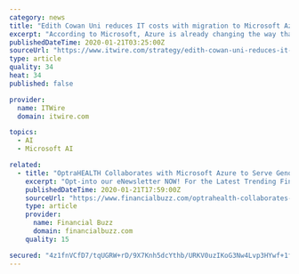 ```yaml
---
category: news
title: "Edith Cowan Uni reduces IT costs with migration to Microsoft Azure"
excerpt: "According to Microsoft, Azure is already changing the way that ECU uses technology ... Are you working at driving AI/ML implementation? Want to stay abreast of data privacy and AI ethics requirements? Are you working hard to push predictive analytics ..."
publishedDateTime: 2020-01-21T03:25:00Z
sourceUrl: "https://www.itwire.com/strategy/edith-cowan-uni-reduces-it-costs-with-migration-to-microsoft-azure.html"
type: article
quality: 34
heat: 34
published: false

provider:
  name: ITWire
  domain: itwire.com

topics:
  - AI
  - Microsoft AI

related:
  - title: "OptraHEALTH Collaborates with Microsoft Azure to Serve Genomic Health Industry with the Launch of GeneFAX Pro"
    excerpt: "Opt-into our eNewsletter NOW! For the Latest Trending Financial News Topics in Cannabis, Tech, Biotechs, Precious Metals, Energy, Renewable Energy and much more! Please visit us on a daily basis to stay up to date with Latest Buzz in Financial and Economic News! www.financialbuzz.com Located on Wall Street in the heart of New York City’s ..."
    publishedDateTime: 2020-01-21T17:59:00Z
    sourceUrl: "https://www.financialbuzz.com/optrahealth-collaborates-with-microsoft-azure-to-serve-genomic-health-industry-with-the-launch-of-genefax-pro/"
    type: article
    provider:
      name: Financial Buzz
      domain: financialbuzz.com
    quality: 15

secured: "4z1fnVCfD7/tqUGRW+rD/9X7Knh5dcYthb/URKV0uzIKoG3Nw4Lvp3HYwf+1f30QUn5plkUwrtaTg5w5cVU9upUpnqqAtbF9cGqOeZxKGuuC6S643wSfhFlLoFWnrYXd7+2uHhdYPhN8D7W38ToKaewFuCrfVVQr4NHGSTS2bpg/s2JIOhQyVQkDHoJgIMJ9IYzS9YTLIgDFoaM4lRUd+dza4180RDjnrWuaKhV8OYG/iQAZzkKSGNFALmokH1WjT+t/d7TuY6qGGe65igocrzQDa8TwnOtZv3g2oouE/mBxFEPYCUaCNhEhYt64+q5Xx1GgE/bD0Xxpx0OUF79j2iZ5TrCnXvD+0i+GsiU7XGSeOUEZQb5/G2V24yq8bCwwiBtaXC9jfTQQxqWYrFl/Mjep6ZELnakc0g9y3KMHy0EKcrh2gVl8E3a7aif0MqONtSoXySzKj+1BxZ5aonAurosjD6nK/WMUND8W1Z4X3lg=;FxdbwwjKWOuPVrpneEdmAQ=="
---
```


